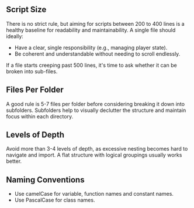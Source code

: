 ## Script Size

There is no strict rule, but aiming for scripts between 200 to 400 lines is a healthy baseline for readability and maintainability. A single file should ideally:

- Have a clear, single responsibility (e.g., managing player state).
- Be coherent and understandable without needing to scroll endlessly.

If a file starts creeping past 500 lines, it's time to ask whether it can be broken into sub-files.

## Files Per Folder

A good rule is 5-7 files per folder before considering breaking it down into subfolders. Subfolders help to visually declutter the structure and maintain focus within each directory.

## Levels of Depth

Avoid more than 3-4 levels of depth, as excessive nesting becomes hard to navigate and import. A flat structure with logical groupings usually works better.

## Naming Conventions

- Use camelCase for variable, function names and constant names.
- Use PascalCase for class names.
